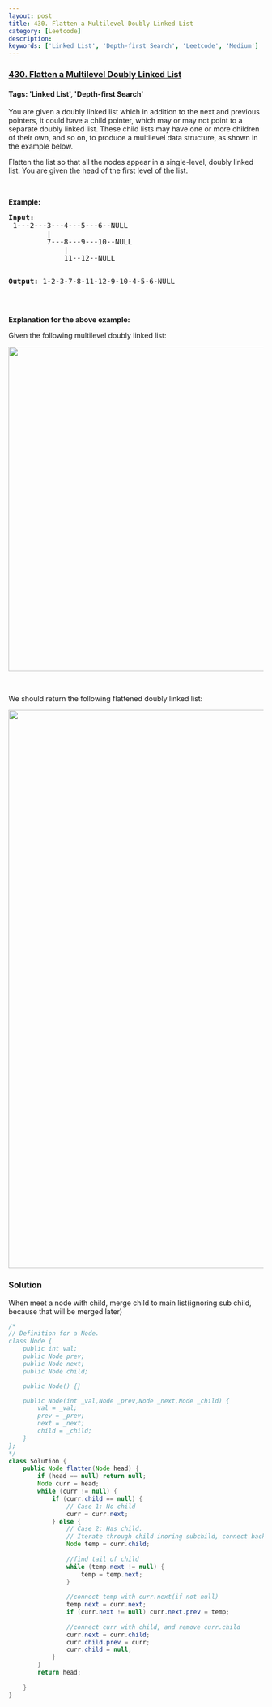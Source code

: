 ```yaml
---
layout: post
title: 430. Flatten a Multilevel Doubly Linked List
category: [Leetcode]
description: 
keywords: ['Linked List', 'Depth-first Search', 'Leetcode', 'Medium']
---
```

### [430. Flatten a Multilevel Doubly Linked List](https://leetcode.com/problems/flatten-a-multilevel-doubly-linked-list)

#### Tags: 'Linked List', 'Depth-first Search'

<div class="content__u3I1 question-content__JfgR"><div><p>You are given a doubly linked list which in addition to the next and previous pointers, it could have a child pointer, which may or may not point to a separate doubly linked list. These child lists may have one or more children of their own, and so on, to produce a multilevel data structure, as shown in the example below.</p>
<p>Flatten the list so that all the nodes appear in a single-level, doubly linked list. You are given the head of the first level of the list.</p>
<p> </p>
<p><strong>Example:</strong></p>
<pre><strong>Input:</strong>
 1---2---3---4---5---6--NULL
         |
         7---8---9---10--NULL
             |
             11--12--NULL

<strong>Output:</strong>
1-2-3-7-8-11-12-9-10-4-5-6-NULL
</pre>
<p> </p>
<p><strong>Explanation for the above example:</strong></p>
<p>Given the following multilevel doubly linked list:</p>
<pre><img src="https://assets.leetcode.com/uploads/2018/10/12/multilevellinkedlist.png" style="width: 640px;"/></pre>
<p> </p>
<p>We should return the following flattened doubly linked list:</p>
<pre><img src="https://assets.leetcode.com/uploads/2018/10/12/multilevellinkedlistflattened.png" style="width: 1100px;"/></pre>
</div></div>

### Solution
When meet a node with child, merge child to main list(ignoring sub child, because that will be merged later)
```java
/*
// Definition for a Node.
class Node {
    public int val;
    public Node prev;
    public Node next;
    public Node child;

    public Node() {}

    public Node(int _val,Node _prev,Node _next,Node _child) {
        val = _val;
        prev = _prev;
        next = _next;
        child = _child;
    }
};
*/
class Solution {
    public Node flatten(Node head) {
        if (head == null) return null;
        Node curr = head;
        while (curr != null) {
            if (curr.child == null) { 
                // Case 1: No child
                curr = curr.next;
            } else { 
                // Case 2: Has child. 
                // Iterate through child inoring subchild, connect back to main list
                Node temp = curr.child;
                
                //find tail of child
                while (temp.next != null) {
                    temp = temp.next;
                }
                
                //connect temp with curr.next(if not null)
                temp.next = curr.next;
                if (curr.next != null) curr.next.prev = temp;
                
                //connect curr with child, and remove curr.child
                curr.next = curr.child;
                curr.child.prev = curr;
                curr.child = null;
            }
        }
        return head;
        
    }
}
```